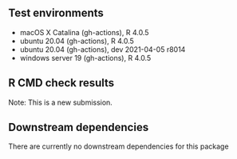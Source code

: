 ## Test environments
* macOS X Catalina (gh-actions), R 4.0.5
* ubuntu 20.04 (gh-actions), R 4.0.5
* ubuntu 20.04 (gh-actions), dev 2021-04-05 r8014
* windows server 19 (gh-actions), R 4.0.5

## R CMD check results
Note: This is a new submission.

## Downstream dependencies

There are currently no downstream dependencies for this package

